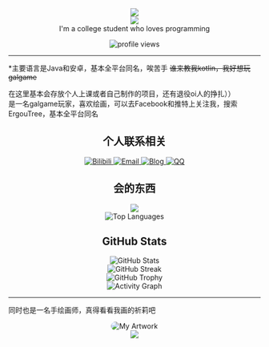 <!-- Header with animated typing effect -->

<div align="center">
  <img src="https://readme-typing-svg.herokuapp.com/?lines=大家好这里是ErgouTree;Welcome+to+my+GitHub+profile!&font=Fira%20Code&center=true&width=440&height=45&color=f75c7e&vCenter=true&size=22">
</div>

<div align="center">
  <img src="https://capsule-render.vercel.app/api?type=waving&color=gradient&height=100&section=header&text=ErgouTree&fontSize=40&fontAlignY=35&animation=twinkling&fontColor=gradient"/>
</div>

<div align="center">I'm a college student who loves programming</div>
<p align="center">
  <img src="https://komarev.com/ghpvc/?username=ergou10086&label=Profile%20views&color=0e75b6&style=flat" alt="profile views" />
</p>

<!-- About me section -->

***
*主要语言是Java和安卓，基本全平台同名，唉苦手
~~谁来教我kotlin，我好想玩galgame~~

在这里基本会存放个人上课或者自己制作的项目，还有退役oi人的挣扎））  
是一名galgame玩家，喜欢绘画，可以去Facebook和推特上关注我，搜索ErgouTree，基本全平台同名  

<!-- Contact section with animated icons -->

<h2 align="center">个人联系相关</h2>
<div align="center">
  <a href="https://space.bilibili.com/142045656?spm_id_from=333.1007.0.0">
    <img src="https://img.shields.io/badge/Bilibili-树上的二狗-blue?style=for-the-badge&logo=bilibili&logoColor=white&color=00A1D6" alt="Bilibili"/>
  </a>
  <a href="mailto:zjm88822201@126.com">
    <img src="https://img.shields.io/badge/Email-zjm88822201@126.com-blue?style=for-the-badge&logo=mail.ru&logoColor=white&color=EA4335" alt="Email"/>
  </a>
  <a href="https://www.cnblogs.com/ErgouTree">
    <img src="https://img.shields.io/badge/Blog-ErgouTree-blue?style=for-the-badge&logo=blogger&logoColor=white&color=FF5722" alt="Blog"/>
  </a>
  <a href="#">
    <img src="https://img.shields.io/badge/QQ-1746928194-blue?style=for-the-badge&logo=tencent-qq&logoColor=white&color=12B7F5" alt="QQ"/>
  </a>
</div>

<!-- Skills section with modern badges -->

<h2 align="center">会的东西</h2>
<div align="center">
  <img src="https://skillicons.dev/icons?i=java,cpp,c,python,js,html,css,mysql,git,docker,dart,rust,spring,kotlin,nodejs,linux,go,scala,matlab,latex,bash,redis,react,vue,elasticsearch,androidstudio,ae,vite,ts,threejs,selenium,r,nginx,matlab,md,lua,less,jquery,ai,htmx,hibernate,gradle,maven,flutter,cassandra alt="技能图标" /> 
</div>


<div align="center">
  <img src="https://github-readme-stats.vercel.app/api/top-langs/?username=ergou10086&theme=radical&layout=compact&langs_count=8&hide_border=true" alt="Top Languages" />
</div>

<!-- GitHub Stats with animations -->

<h2 align="center"> GitHub Stats </h2>
<div align="center">
  <img src="https://github-readme-stats.vercel.app/api?username=ergou10086&show_icons=true&theme=radical&count_private=true&hide_border=true" alt="GitHub Stats" />
</div>

<div align="center">
  <img src="https://github-readme-streak-stats.herokuapp.com/?user=ergou10086&theme=radical&hide_border=true" alt="GitHub Streak" />
</div>

<div align="center">
  <img src="https://github-profile-trophy.vercel.app/?username=ergou10086&theme=radical&no-frame=true&column=7" alt="GitHub Trophy" />
</div>

<!-- Activity Graph -->
<div align="center">
  <img src="https://github-readme-activity-graph.vercel.app/graph?username=ergou10086&theme=tokyo-night&hide_border=true" alt="Activity Graph" />
</div>

<!-- Art showcase section -->

***
同时也是一名手绘画师，真得看看我画的祈莉吧
<div align="center">
  <img src="pic/111.jpg" alt="My Artwork" style="border-radius: 10px; max-width: 80%;" />
</div>

<!-- Footer -->
<div align="center">
  <img src="https://capsule-render.vercel.app/api?type=waving&color=gradient&height=120&section=footer&animation=twinkling"/>
</div>
